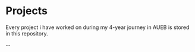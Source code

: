 # Projects
Every project i have worked on during my 4-year journey in AUEB is stored in this repository.

--
